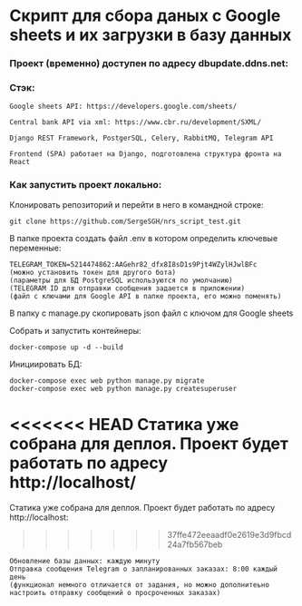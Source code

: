 # Cкрипт для сбора даных с Google sheets и их загрузки в базу данных
### Проект (временно) доступен по адресу dbupdate.ddns.net: 
### Стэк:
```
Google sheets API: https://developers.google.com/sheets/
```
```
Central bank API via xml: https://www.cbr.ru/development/SXML/
```
```
Django REST Framework, PostgerSQL, Celery, RabbitMQ, Telegram API
```
```
Frontend (SPA) работает на Django, подготовлена структура фронта на React
```


### Как запустить проект локально:

Клонировать репозиторий и перейти в него в командной строке:
```
git clone https://github.com/SergeSGH/nrs_script_test.git
```

В папке проекта создать файл .env в котором определить ключевые переменные:
```
TELEGRAM_TOKEN=5214474862:AAGehr82_dfx8I8sD1s9Pjt4WZylHJwlBFc
(можно установить токен для другого бота)
(параметры для БД PostgreSQL используются по умолчанию)
(TELEGRAM ID для отправки сообщения задается в приложении)
(файл с ключами для Google API в папке проекта, его можно поменять)
```

В папку с manage.py скопировать json файл с ключом для Google sheets 

Собрать и запустить контейнеры:
```
docker-compose up -d --build
```

Инициировать БД:
```
docker-compose exec web python manage.py migrate
docker-compose exec web python manage.py createsuperuser
```
<<<<<<< HEAD
Статика уже собрана для деплоя. Проект будет работать по адресу http://localhost/
=======
Статика уже собрана для деплоя. Проект будет работать по адресу http://localhost:
>>>>>>> 37ffe472eeaadf0e2619e3d9fbcd24a7fb567beb
```
Обновление базы данных: каждую минуту
Отправка сообщения Telegram о запланированных заказах: 8:00 каждый день
(функционал немного отличается от задания, но можно дополнитеьно
настроить отправку сообщений о просроченных заказах)
```
